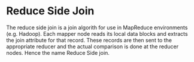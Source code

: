 Reduce Side Join
=========

The reduce side join is a join algorith for use in MapReduce environments (e.g. Hadoop). Each mapper node reads its local data blocks and extracts the join attribute for that record. These records are then sent to the appropriate reducer and the actual comparison is done at the reducer nodes. Hence the name Reduce Side join.